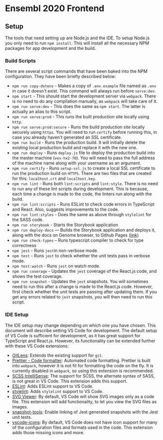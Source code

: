 # Ensembl 2020 Frontend

## Setup

The tools that need setting up are Node.js and the IDE. To setup Node.js you only need to run `npm install`. This will install all the necessary NPM packages for app development and the build.

### Build Scripts

There are several script commands that have been baked into the NPM configuration. They have been briefly described below:

- `npm run copy-dotenv` - Makes a copy of `.env.example` file named as `.env` in case it doesn't exist. This command will always run before `serve:dev`.
- `npm start` - This should start the development server via `webpack`. There is no need to do any compilation manually, as `webpack` will take care of it.
- `npm run serve:dev` - This does the same as `npm start`. The latter is actually an alias to this script.
- `npm run serve:prod` - This runs the built production site locally using `http`.
- `npm run serve:prod:secure` - Runs the build production site locally securely using `https`. You will need to run `certify` before running this, in case you already haven't generated an SSL certificate.
- `npm run build` - Runs the production build. It will initially delete the existing local production build and replace it with the new one.
- `npm run deploy` - Runs `deploy.js` file to deploy the production build into the master machine (`ves-hx2-70`). You will need to pass the full address of the machine name along with your username as an argument. 
- `npm run certify` - Runs `setup-ssl.js` to create a local SSL certificate to run the production build on `HTTPS`. There are two files that are created for this: `localhost.crt` and `localhost.key`.
- `npm run lint` - Runs both `lint:scripts` and `lint:style`. There is no need to run any of these lint scripts during development. This is because, each time a change is made to the code, the linters run along with the build.
- `npm run lint:scripts` - Runs ESLint to check code errors in TypeScript and React. Also, suggests improvements to the code.
- `npm run lint:styles` - Does the same as above through `stylelint` for the SASS code.
- `npm run storybook` - Starts the Storybook application
- `npm run deploy-docs` — Builds the Storybook application and deploys it, along with the docs on Genome browser, to Github Pages ([link](https://ensembl.github.io/ensembl-client))
- `npm run check-types` – Runs typescript compiler to check for type correctness
- `npm jest` - Runs `jest`in non-verbose mode.
- `npm test` - Runs `jest` to check whether the unit tests pass in verbose mode.
- `npm test:watch` - Runs `jest` on watch mode.
- `npm run coverage` - Updates the `jest` coverage of the React.js code, and shows the test coverage.
- `npm run snapshot` - Updates the `jest` snapshots. You will sometimes need to run this after a change is made to the React.js code. However, first check whether the unit tests are passing after updating them. If you get any errors related to `jest` snapshots, you will then need to run this script.


### IDE Setup

The IDE setup may change depending on which one you have chosen. This document will describe setting VS Code for development. The default setup of VS Code is sufficient for development, as it has great support for TypeScript and React.js. However, its functionality can be extended further with these VS Code extensions:

- [GitLens](https://marketplace.visualstudio.com/items?itemName=eamodio.gitlens): Extends the existing support for `git`.
- [Prettier - Code formatter](https://marketplace.visualstudio.com/items?itemName=esbenp.prettier-vscode): Automated code formatting. Prettier is built into `webpack`, however it is not fit for formatting the code on the fly. It is currently disabled in `webpack`, so using this extension is recommended.
- [SCSS IntelliSense](https://marketplace.visualstudio.com/items?itemName=mrmlnc.vscode-scss): The support for SCSS, the alternate syntax of SASS, is not great in VS Code. This extension adds this support.
- [ESLint](https://marketplace.visualstudio.com/items?itemName=dbaeumer.vscode-eslint): Adds ESLint support to VS Code.
- [stylelint](https://marketplace.visualstudio.com/items?itemName=shinnn.stylelint): Adds `stylelint` support to VS Code.
- [SVG Viewer](https://marketplace.visualstudio.com/items?itemName=cssho.vscode-svgviewer): By default, VS Code will show SVG images only as a code file. This extension will add functionality, to let you view the SVG files as images.
- [snapshot-tools](https://marketplace.visualstudio.com/items?itemName=asvetliakov.snapshot-tools): Enable linking of Jest generated snapshots with the Jest unit tests.
- [vscode-icons](https://marketplace.visualstudio.com/items?itemName=robertohuertasm.vscode-icons): By default, VS Code does not have icon support for many of the configuration files and formats used in the code. This extension adds those missing icons and more.
